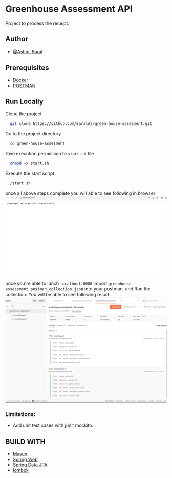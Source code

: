 
# Greenhouse Assessment API

Project to process the receipt.

## Author

- [@Ashmi Baral](https://github.com/BaralAs)

## Prerequisites
* [Docker](https://www.docker.com/)
* [POSTMAN](https://www.postman.com/)


## Run Locally

Clone the project

```bash
  git clone https://github.com/BaralAs/green-house-assesment.git
```

Go to the project directory

```bash
  cd green-house-assesment
```
Give execution permission to `start.sh` file

```bash
  chmod +x start.sh
```

Execute the start script
```bash
 ./start.sh
```
once all above steps complete you will able to see following in browser:
![Alt text](/imgs/homepage.png?raw=true "Optional Title")


once you're able to  lunch `localhost:8080` import `greenhouse-assessment.postman_collection.json` into your postman.
and Run the collection. You will be able to see following result:
 ![Alt text](/imgs/postmanresult.png?raw=true "Optional Title")      

### Limitations:
 - Add unit test cases with junit mockito.

## BUILD WITH
* [Maven](https://maven.apache.org/)
* [Spring Web](https://docs.spring.io/spring-boot/docs/2.6.1/reference/htmlsingle/#boot-features-developing-web-applications)
* [Spring Data JPA](https://docs.spring.io/spring-boot/docs/2.6.1/reference/htmlsingle/#boot-features-jpa-and-spring-data)
* [lombok](https://projectlombok.org/)

